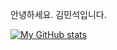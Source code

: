 안녕하세요.
김민석입니다.

[![My GitHub stats](https://github-readme-stats.vercel.app/api?username=semteul)](https://github.com/semteul/github-readme-stats)
